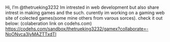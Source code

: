 Hi, I’m @thetrueking3232
Im intrested in web development but also share intrest in making games and the such.
curently im working on a gaming web site of colected games(some mine others from varous sorces).
check it out below:
(colaberation link on codehs.com)
https://codehs.com/sandbox/thetrueking3232/gamex?collaborate=-NoONvca3lyMAZTTxdTl

<!---
thetrueking3232/thetrueking3232 is a ✨ special ✨ repository because its `README.md` (this file) appears on your GitHub profile.
You can click the Preview link to take a look at your changes.
--->
